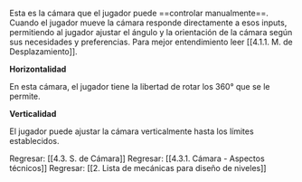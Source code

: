 
Esta es la cámara que el jugador puede ==controlar manualmente==. Cuando el jugador mueve la cámara responde directamente a esos inputs, permitiendo al jugador ajustar el ángulo y la orientación de la cámara según sus necesidades y preferencias. Para mejor entendimiento leer [[4.1.1. M. de Desplazamiento]].

**Horizontalidad**

En esta cámara, el jugador tiene la libertad de rotar los 360° que se le permite.

**Verticalidad**

El jugador puede ajustar la cámara verticalmente hasta los límites establecidos.


Regresar: [[4.3. S. de Cámara]]
Regresar: [[4.3.1. Cámara - Aspectos técnicos]]
Regresar: [[2. Lista de mecánicas para diseño de niveles]]
